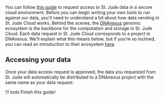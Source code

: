 You can follow [this guide](guides/data/data-request.md) to request access to
St. Jude data in a secure cloud environment. Before you can begin writing your
own tools to run against our data, you'll need to understand a bit about how
data vending in St. Jude Cloud works. Behind the scenes, the [DNAnexus](https://www.dnanexus.com/) genomic ecosystem is the backbone for the computation
and storage in St. Jude Cloud. Each data request in St. Jude Cloud corresponds to a project in DNAnexus. We'll explain what this means below, but if you're so inclined, you can read an introduction to their ecosystem [here](https://wiki.dnanexus.com/UI/Quickstart).

## Accessing your data

Once your data access request is approved, the data you requested from St. Jude will automatically be distributed to a DNAnexus project with the same name as your data request.

!!! todo
    Finish this guide!
